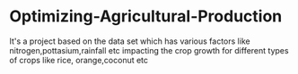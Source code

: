 # Optimizing-Agricultural-Production
It's a project based on the data set which has various factors like nitrogen,pottasium,rainfall etc impacting the crop growth for different types of crops like rice, orange,coconut etc
